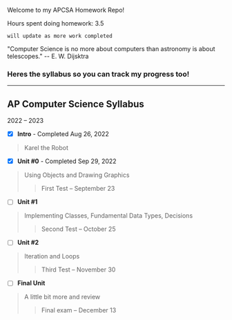 Welcome to my APCSA Homework Repo!

Hours spent doing homework: 3.5

`will update as more work completed`

"Computer Science is no more about computers than astronomy is about telescopes."
-- E. W. Dijsktra

### Heres the syllabus so you can track my progress too!

---

## AP Computer Science Syllabus

2022 – 2023

- [x] **Intro** - Completed Aug 26, 2022

>Karel the Robot


- [x] **Unit #0** - Completed Sep 29, 2022

>Using Objects and Drawing Graphics
>>First Test – September 23


- [ ] **Unit #1**

>Implementing Classes, Fundamental Data Types, Decisions
>>Second Test – October 25


- [ ] **Unit #2**

>Iteration and Loops
>>Third Test – November 30


- [ ] **Final Unit**

>A little bit more and review
>>Final exam – December 13
